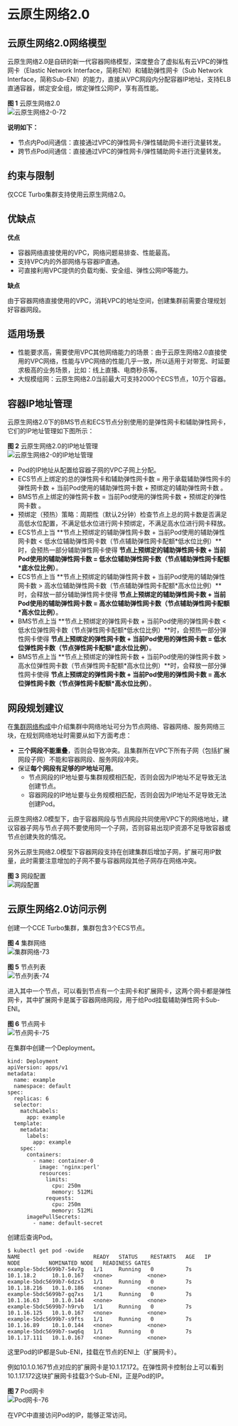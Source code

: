 # 云原生网络2.0<a name="cce_01_0284"></a>

## 云原生网络2.0网络模型<a name="section18112145311217"></a>

云原生网络2.0是自研的新一代容器网络模型，深度整合了虚拟私有云VPC的弹性网卡（Elastic Network Interface，简称ENI）和辅助弹性网卡（Sub Network Interface，简称Sub-ENI）的能力，直接从VPC网段内分配容器IP地址，支持ELB直通容器，绑定安全组，绑定弹性公网IP，享有高性能。

**图 1**  云原生网络2.0<a name="zh-cn_topic_0146398798_fig117435555917"></a>  
![](figures/云原生网络2-0-72.png "云原生网络2-0-72")

**说明如下：**

-   节点内Pod间通信：直接通过VPC的弹性网卡/弹性辅助网卡进行流量转发。
-   跨节点Pod间通信：直接通过VPC的弹性网卡/弹性辅助网卡进行流量转发。

## 约束与限制<a name="section2548184716433"></a>

仅CCE Turbo集群支持使用云原生网络2.0。

## 优缺点<a name="section884011382223"></a>

**优点**

-   容器网络直接使用的VPC，网络问题易排查、性能最高。
-   支持VPC内的外部网络与容器IP直通。
-   可直接利用VPC提供的负载均衡、安全组、弹性公网IP等能力。

**缺点**

由于容器网络直接使用的VPC，消耗VPC的地址空间，创建集群前需要合理规划好容器网段。

## 适用场景<a name="section3723244144011"></a>

-   性能要求高，需要使用VPC其他网络能力的场景：由于云原生网络2.0直接使用的VPC网络，性能与VPC网络的性能几乎一致，所以适用于对带宽、时延要求极高的业务场景，比如：线上直播、电商秒杀等。
-   大规模组网：云原生网络2.0当前最大可支持2000个ECS节点，10万个容器。

## 容器IP地址管理<a name="section45181754101115"></a>

云原生网络2.0下的BMS节点和ECS节点分别使用的是弹性网卡和辅助弹性网卡，它们的IP地址管理如下图所示：

**图 2**  云原生网络2.0的IP地址管理<a name="fig187842468716"></a>  
![](figures/云原生网络2-0的IP地址管理.png "云原生网络2-0的IP地址管理")

-   Pod的IP地址从配置给容器子网的VPC子网上分配。
-   ECS节点上绑定的总的弹性网卡和辅助弹性网卡数 = 用于承载辅助弹性网卡的弹性网卡数 + 当前Pod使用的辅助弹性网卡数 + 预绑定的辅助弹性网卡数 。
-   BMS节点上绑定的弹性网卡数 = 当前Pod使用的弹性网卡数 +  预绑定的弹性网卡数 。
-   预绑定（预热）策略：周期性（默认2分钟）检查节点上总的网卡数是否满足高低水位配置，不满足低水位进行网卡预绑定，不满足高水位进行网卡释放。
-   ECS节点上当  **节点上预绑定的辅助弹性网卡数 + 当前Pod使用的辅助弹性网卡数 < 低水位辅助弹性网卡数（节点辅助弹性网卡配额\*低水位比例）**时，会预热一部分辅助弹性网卡使得  **节点上预绑定的辅助弹性网卡数 + 当前Pod使用的辅助弹性网卡数 = 低水位辅助弹性网卡数（节点辅助弹性网卡配额\*底水位比例）**。
-   ECS节点上当  **节点上预绑定的辅助弹性网卡数 + 当前Pod使用的辅助弹性网卡数 \> 高水位辅助弹性网卡数（节点辅助弹性网卡配额\*高水位比例）**时，会释放一部分辅助弹性网卡使得  **节点上预绑定的辅助弹性网卡数 + 当前Pod使用的辅助弹性网卡数 = 高水位辅助弹性网卡数（节点辅助弹性网卡配额\*高水位比例）**。
-   BMS节点上当  **节点上预绑定的弹性网卡数 + 当前Pod使用的弹性网卡数 < 低水位弹性网卡数（节点弹性网卡配额\*低水位比例）**时，会预热一部分弹性网卡使得  **节点上预绑定的弹性网卡数 + 当前Pod使用的弹性网卡数 = 低水位弹性网卡数（节点弹性网卡配额\*底水位比例）**。
-   BMS节点上当  **节点上预绑定的弹性网卡数 + 当前Pod使用的弹性网卡数 \> 高水位弹性网卡数（节点弹性网卡配额\*高水位比例）**时，会释放一部分弹性网卡使得  **节点上预绑定的弹性网卡数 + 当前Pod使用的弹性网卡数 = 高水位弹性网卡数（节点弹性网卡配额\*高水位比例）**。

## 网段规划建议<a name="section08181419115517"></a>

在[集群网络构成](网络概述-64.md#section1131733719195)中介绍集群中网络地址可分为节点网络、容器网络、服务网络三块，在规划网络地址时需要从如下方面考虑：

-   **三个网段不能重叠**，否则会导致冲突。且集群所在VPC下所有子网（包括扩展网段子网）不能和容器网段、服务网段冲突。
-   保证**每个网段有足够的IP地址可用**。
    -   节点网段的IP地址要与集群规模相匹配，否则会因为IP地址不足导致无法创建节点。
    -   容器网段的IP地址要与业务规模相匹配，否则会因为IP地址不足导致无法创建Pod。


云原生网络2.0模型下，由于容器网段与节点网段共同使用VPC下的网络地址，建议容器子网与节点子网不要使用同一个子网，否则容易出现IP资源不足导致容器或节点创建失败的情况。

另外云原生网络2.0模型下容器网段支持在创建集群后增加子网，扩展可用IP数量，此时需要注意增加的子网不要与容器网段其他子网存在网络冲突。

**图 3**  网段配置<a name="fig16639123813259"></a>  
![](figures/网段配置.png "网段配置")

## 云原生网络2.0访问示例<a name="section161713314914"></a>

创建一个CCE Turbo集群，集群包含3个ECS节点。

**图 4**  集群网络<a name="fig34706594193"></a>  
![](figures/集群网络-73.png "集群网络-73")

**图 5**  节点列表<a name="fig12441149202012"></a>  
![](figures/节点列表-74.png "节点列表-74")

进入其中一个节点，可以看到节点有一个主网卡和扩展网卡，这两个网卡都是弹性网卡，其中扩展网卡是属于容器网络网段，用于给Pod挂载辅助弹性网卡Sub-ENI。

**图 6**  节点网卡<a name="fig9242131819209"></a>  
![](figures/节点网卡-75.png "节点网卡-75")

在集群中创建一个Deployment。

```
kind: Deployment
apiVersion: apps/v1
metadata:
  name: example
  namespace: default
spec:
  replicas: 6
  selector:
    matchLabels:
      app: example
  template:
    metadata:
      labels:
        app: example
    spec:
      containers:
        - name: container-0
          image: 'nginx:perl'
          resources:
            limits:
              cpu: 250m
              memory: 512Mi
            requests:
              cpu: 250m
              memory: 512Mi
      imagePullSecrets:
        - name: default-secret
```

创建后查询Pod。

```
$ kubectl get pod -owide
NAME                       READY   STATUS    RESTARTS   AGE   IP            NODE         NOMINATED NODE   READINESS GATES
example-5bdc5699b7-54v7g   1/1     Running   0          7s    10.1.18.2     10.1.0.167   <none>           <none>
example-5bdc5699b7-6dzx5   1/1     Running   0          7s    10.1.18.216   10.1.0.186   <none>           <none>
example-5bdc5699b7-gq7xs   1/1     Running   0          7s    10.1.16.63    10.1.0.144   <none>           <none>
example-5bdc5699b7-h9rvb   1/1     Running   0          7s    10.1.16.125   10.1.0.167   <none>           <none>
example-5bdc5699b7-s9fts   1/1     Running   0          7s    10.1.16.89    10.1.0.144   <none>           <none>
example-5bdc5699b7-swq6q   1/1     Running   0          7s    10.1.17.111   10.1.0.167   <none>           <none>
```

这里Pod的IP都是Sub-ENI，挂载在节点的ENI上（扩展网卡）。

例如10.1.0.167节点对应的扩展网卡是10.1.17.172。在弹性网卡控制台上可以看到10.1.17.172这块扩展网卡挂载3个Sub-ENI，正是Pod的IP。

**图 7**  Pod网卡<a name="fig03652819204"></a>  
![](figures/Pod网卡-76.png "Pod网卡-76")

在VPC中直接访问Pod的IP，能够正常访问。

